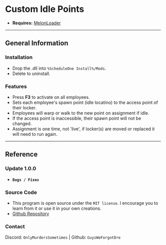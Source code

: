 # Custom Idle Points
- **Requires:** [MelonLoader](https://melonwiki.xyz/#/)
---
## General Information
### Installation
- Drop the .dll into `%ScheduleOne Install%/Mods`.
- Delete to uninstall.
### Features
- Press **F3** to activate on all employees.
- Sets each employee's spawn point (idle locatino) to the access point of their locker.
- Employees will warp or walk to the new point on assignment if idle.
- If the access point is inaccessible, their spawn point will not be changed.
- Assignment is one time, not 'live', if locker(s) are moved or replaced it will need to run again. 
---
## Reference
### Update 1.0.0
- **`Bugs / Fixes`**
### Source Code
- This program is open source under the `MIT license`. I encourage you to learn from it or use it in your own creations.
- [Github Repository](https://github.com/GuysWeForgotDre/Custom-Idle-Point)
### Contact
Discord: `OnlyMurdersSometimes` | Github: `GuysWeForgotDre`
